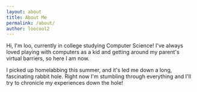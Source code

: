 ```yaml
---
layout: about
title: About Me
permalink: /about/
author: loocool2
---
```


Hi, I'm loo, currently in college studying Computer Science! I've always loved playing with computers as a kid and getting around my parent's virtual barriers, so here I am now.

I picked up homelabbing this summer, and it's led me down a long, fascinating rabbit hole. Right now I'm stumbling through everything and I'll try to chronicle my experiences down the hole!

